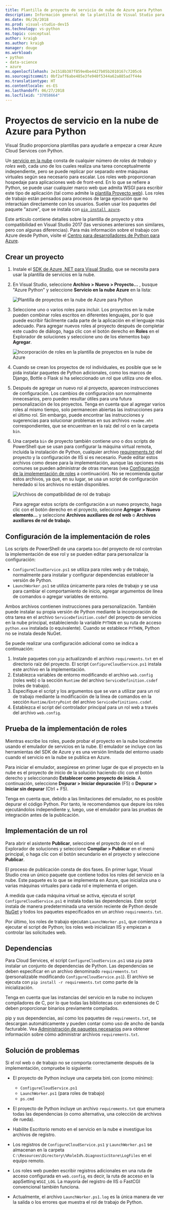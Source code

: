 ```yaml
---
title: Plantilla de proyecto de servicio de nube de Azure para Python
description: Información general de la plantilla de Visual Studio para Azure Cloud Services escrita en Python, que incluye la implementación de roles, las dependencias y la solución de problemas.
ms.date: 06/26/2018
ms.prod: visual-studio-dev15
ms.technology: vs-python
ms.topic: conceptual
author: kraigb
ms.author: kraigb
manager: douge
ms.workload:
- python
- data-science
- azure
ms.openlocfilehash: 2e1518b387f859e4be4427b05b2010167c7205c6
ms.sourcegitcommit: 0bf2aff6abe485e3fe940f5344a62a885ad7f44e
ms.translationtype: HT
ms.contentlocale: es-ES
ms.lasthandoff: 06/27/2018
ms.locfileid: "37058664"
---
```

# <a name="azure-cloud-service-projects-for-python"></a>Proyectos de servicio en la nube de Azure para Python

Visual Studio proporciona plantillas para ayudarle a empezar a crear Azure Cloud Services con Python.

Un [servicio en la nube](https://docs.microsoft.com/azure/cloud-services/) consta de cualquier número de *roles de trabajo* y *roles web*, cada uno de los cuales realiza una tarea conceptualmente independiente, pero se puede replicar por separado entre máquinas virtuales según sea necesario para escalar. Los roles web proporcionan hospedaje para aplicaciones web de front-end. En lo que se refiere a Python, se puede usar cualquier marco web que admita WSGI para escribir este tipo de aplicación (tal como admite la [plantilla Proyecto web](python-web-application-project-templates.md)). Los roles de trabajo están pensados para procesos de larga ejecución que no interactúan directamente con los usuarios. Suelen usar los paquetes del paquete "azure", que se instala con [`pip install azure`](http://pypi.org/project/azure).

Este artículo contiene detalles sobre la plantilla de proyecto y otra compatibilidad en Visual Studio 2017 (las versiones anteriores son similares, pero con algunas diferencias). Para más información sobre el trabajo con Azure desde Python, visite el [Centro para desarrolladores de Python para Azure](https://docs.microsoft.com/en-us/python/azure/?view=azure-python).

## <a name="create-a-project"></a>Crear un proyecto

1. Instale el [SDK de Azure .NET para Visual Studio](https://visualstudio.microsoft.com/vs/azure-tools/), que se necesita para usar la plantilla de servicios en la nube.
1. En Visual Studio, seleccione **Archivo > Nuevo > Proyecto...** , busque "Azure Python" y seleccione **Servicio en la nube Azure** en la lista:

    ![Plantilla de proyectos en la nube de Azure para Python](media/template-azure-cloud-project.png)

1. Seleccione uno o varios roles para incluir. Los proyectos en la nube pueden combinar roles escritos en diferentes lenguajes, por lo que puede escribir fácilmente cada parte de la aplicación en el lenguaje más adecuado. Para agregar nuevos roles al proyecto después de completar este cuadro de diálogo, haga clic con el botón derecho en **Roles** en el Explorador de soluciones y seleccione uno de los elementos bajo **Agregar**.

    ![Incorporación de roles en la plantilla de proyectos en la nube de Azure](media/template-azure-cloud-service-project-wizard.png)

1. Cuando se crean los proyectos de rol individuales, es posible que se le pida instalar paquetes de Python adicionales, como los marcos de Django, Bottle o Flask si ha seleccionado un rol que utiliza uno de ellos.

1. Después de agregar un nuevo rol al proyecto, aparecen instrucciones de configuración. Los cambios de configuración son normalmente innecesarios, pero pueden resultar útiles para una futura personalización de los proyectos. Tenga en cuenta que al agregar varios roles al mismo tiempo, solo permanecen abiertas las instrucciones para el último rol. Sin embargo, puede encontrar las instrucciones y sugerencias para solucionar problemas en sus archivos `readme.mht` correspondientes, que se encuentran en la raíz del rol o en la carpeta `bin`.

1. Una carpeta `bin` de proyecto también contiene uno o dos scripts de PowerShell que se usan para configurar la máquina virtual remota, incluida la instalación de Python, cualquier archivo [requirements.txt](#dependencies) del proyecto y la configuración de IIS si es necesario. Puede editar estos archivos como desee para la implementación, aunque las opciones más comunes se pueden administrar de otras maneras (vea [Configuración de la implementación de roles](#configuring-role-deployment) a continuación). No se recomienda quitar estos archivos, ya que, en su lugar, se usa un script de configuración heredado si los archivos no están disponibles.

    ![Archivos de compatibilidad de rol de trabajo](media/template-azure-cloud-service-worker-role-support-files.png)

    Para agregar estos scripts de configuración a un nuevo proyecto, haga clic con el botón derecho en el proyecto, seleccione **Agregar > Nuevo elemento...** y seleccione **Archivos auxiliares de rol web** o **Archivos auxiliares de rol de trabajo**.

## <a name="configuring-role-deployment"></a>Configuración de la implementación de roles

Los scripts de PowerShell de una carpeta `bin` del proyecto de rol controlan la implementación de ese rol y se pueden editar para personalizar la configuración:

- `ConfigureCloudService.ps1` se utiliza para roles web y de trabajo, normalmente para instalar y configurar dependencias establecer la versión de Python.
- `LaunchWorker.ps1` se utiliza únicamente para roles de trabajo y se usa para cambiar el comportamiento de inicio, agregar argumentos de línea de comandos o agregar variables de entorno.

Ambos archivos contienen instrucciones para personalización. También puede instalar su propia versión de Python mediante la incorporación de otra tarea en el archivo `ServiceDefinition.csdef` del proyecto de servicios en la nube principal, estableciendo la variable `PYTHON` en su ruta de acceso `python.exe` instalada (o equivalente). Cuando se establece `PYTHON`, Python no se instala desde NuGet.

Se puede realizar una configuración adicional como se indica a continuación:

1. Instale paquetes con `pip` actualizando el archivo `requirements.txt` en el directorio raíz del proyecto. El script `ConfigureCloudService.ps1` instala este archivo en la implementación.
1. Establezca variables de entorno modificando el archivo `web.config` (roles web) o la sección `Runtime` del archivo `ServiceDefinition.csdef` (roles de trabajo).
1. Especifique el script y los argumentos que se van a utilizar para un rol de trabajo mediante la modificación de la línea de comandos en la sección `Runtime/EntryPoint` del archivo `ServiceDefinitions.csdef`.
1. Establezca el script del controlador principal para un rol web a través del archivo `web.config`.

## <a name="testing-role-deployment"></a>Prueba de la implementación de roles

Mientras escribe los roles, puede probar el proyecto en la nube localmente usando el emulador de servicios en la nube. El emulador se incluye con las herramientas del SDK de Azure y es una versión limitada del entorno usado cuando el servicio en la nube se publica en Azure.

Para iniciar el emulador, asegúrese en primer lugar de que el proyecto en la nube es el proyecto de inicio de la solución haciendo clic con el botón derecho y seleccionando **Establecer como proyecto de inicio**. A continuación, seleccione **Depurar > Iniciar depuración** (F5) o **Depurar > Iniciar sin depurar** (Ctrl + F5).

Tenga en cuenta que, debido a las limitaciones del emulador, no es posible depurar el código Python. Por tanto, le recomendamos que depure los roles ejecutándolos independiente y, luego, use el emulador para las pruebas de integración antes de la publicación.

## <a name="deploying-a-role"></a>Implementación de un rol

Para abrir el asistente **Publicar**, seleccione el proyecto de rol en el Explorador de soluciones y seleccione **Compilar > Publicar**  en el menú principal, o haga clic con el botón secundario en el proyecto y seleccione **Publicar**.

El proceso de publicación consta de dos fases. En primer lugar, Visual Studio crea un único paquete que contiene todos los roles del servicio en la nube. Este paquete es lo que se implementa en Azure, que inicializa una o varias máquinas virtuales para cada rol e implementa el origen.

A medida que cada máquina virtual se activa, ejecuta el script `ConfigureCloudService.ps1` e instala todas las dependencias. Este script instala de manera predeterminada una versión reciente de Python desde [NuGet](https://www.nuget.org/packages?q=Tags%3A%22python%22+Authors%3A%22Python+Software+Foundation%22) y todos los paquetes especificados en un archivo `requirements.txt`.

Por último, los roles de trabajo ejecutan `LaunchWorker.ps1`, que comienza a ejecutar el script de Python; los roles web inicializan IIS y empiezan a controlar las solicitudes web.

## <a name="dependencies"></a>Dependencias

Para Cloud Services, el script `ConfigureCloudService.ps1` usa `pip` para instalar un conjunto de dependencias de Python. Las dependencias se deben especificar en un archivo denominado `requirements.txt` (personalizable modificando `ConfigureCloudService.ps1`). El archivo se ejecuta con `pip install -r requirements.txt` como parte de la inicialización.

Tenga en cuenta que las instancias del servicio en la nube no incluyen compiladores de C, por lo que todas las bibliotecas con extensiones de C deben proporcionar binarios previamente compilados.

pip y sus dependencias, así como los paquetes de `requirements.txt`, se descargan automáticamente y pueden contar como uso de ancho de banda facturable. Vea [Administración de paquetes necesarios](managing-required-packages-with-requirements-txt.md) para obtener información sobre cómo administrar archivos `requirements.txt`.

## <a name="troubleshooting"></a>Solución de problemas

Si el rol web o de trabajo no se comporta correctamente después de la implementación, compruebe lo siguiente:

- El proyecto de Python incluye una carpeta bin\ con (como mínimo):

  - `ConfigureCloudService.ps1`
  - `LaunchWorker.ps1` (para roles de trabajo)
  - `ps.cmd`

- El proyecto de Python incluye un archivo `requirements.txt` que enumera todas las dependencias (o como alternativa, una colección de archivos de rueda).
- Habilite Escritorio remoto en el servicio en la nube e investigue los archivos de registro.
- Los registros de `ConfigureCloudService.ps1` y `LaunchWorker.ps1` se almacenan en la carpeta `C:\Resources\Directory\%RoleId%.DiagnosticStore\LogFiles` en el equipo remoto.
- Los roles web pueden escribir registros adicionales en una ruta de acceso configurada en `web.config`, es decir, la ruta de acceso en la appSetting `WSGI_LOG`. La mayoría del registro de IIS o FastCGI convencional también funciona.
- Actualmente, el archivo `LaunchWorker.ps1.log` es la única manera de ver la salida o los errores que muestra el rol de trabajo de Python.